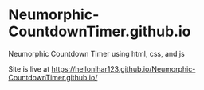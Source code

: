 # Neumorphic-CountdownTimer.github.io
Neumorphic Countdown Timer using html, css, and js

 Site is live at https://hellonihar123.github.io/Neumorphic-CountdownTimer.github.io/
 
